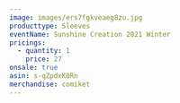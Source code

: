 ```yaml
---
image: images/ers7fgkveaeg8zu.jpg
producttype: Sleeves
eventName: Sunshine Creation 2021 Winter
pricings:
  - quantity: 1
    price: 27
onsale: true
asin: s-qZpdxK0Rn
merchandise: comiket
---
```

